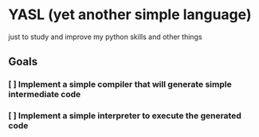 # YASL (yet another simple language)

just to study and improve my python skills and other things

## Goals

### [ ] Implement a simple compiler that will generate simple intermediate code

### [ ] Implement a simple interpreter to execute the generated code